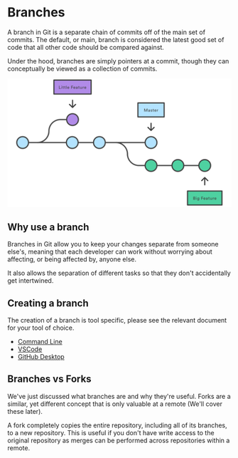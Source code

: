 # Branches

A branch in Git is a separate chain of commits off of the main set of commits.
The default, or main, branch is considered the latest good set of code that all
other code should be compared against.

Under the hood, branches are simply pointers at a commit, though they can
conceptually be viewed as a collection of commits.

![Git Branches](resources/git_branches.svg)

## Why use a branch

Branches in Git allow you to keep your changes separate from someone else's,
meaning that each developer can work without worrying about affecting, or being
affected by, anyone else.

It also allows the separation of different tasks so that they don't accidentally
get intertwined.

## Creating a branch

The creation of a branch is tool specific, please see the relevant document for
your tool of choice.

- [Command Line](CommandLine/4-Branches.md#creating-a-branch)
- [VSCode](VSCode/4-Branches.md#creating-a-branch)
- [GitHub Desktop](GitHubDesktop/4-Branches.md#creating-a-branch)

## Branches vs Forks

We've just discussed what branches are and why they're useful. Forks are a
similar, yet different concept that is only valuable at a remote (We'll cover
these later).

A fork completely copies the entire repository, including all of its branches, to
a new repository. This is useful if you don't have write access to the original
repository as merges can be performed across repositories within a remote.
